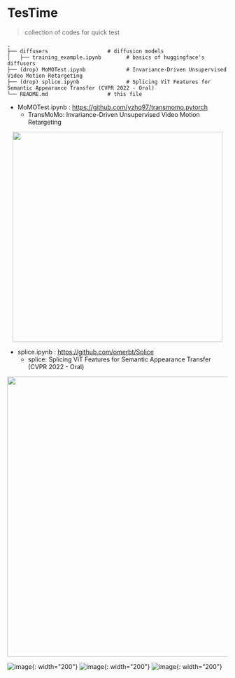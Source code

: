 # TesTime
> collection of codes for quick test

    .
    ├── diffusers                   # diffusion models
    │   ├── training_example.ipynb        # basics of huggingface's diffusers 
    ├── (drop) MoMOTest.ipynb             # Invariance-Driven Unsupervised Video Motion Retargeting
    ├── (drop) splice.ipynb               # Splicing ViT Features for Semantic Appearance Transfer (CVPR 2022 - Oral)
    └── README.md                   # this file


- MoMOTest.ipynb : https://github.com/yzhq97/transmomo.pytorch
   - TransMoMo: Invariance-Driven Unsupervised Video Motion Retargeting
<p align='center'>  
  <img src='https://yzhq97.github.io/assets/transmomo/dance.gif' width='480'/>
</p>

- splice.ipynb : https://github.com/omerbt/Splice
   - splice: Splicing ViT Features for Semantic Appearance Transfer (CVPR 2022 - Oral)
<p align='center'>  
  <img src='https://github.com/omerbt/Splice/blob/master/imgs/teaser.png'  width='640'/>
</p>

![image](https://github.com/secutron/TesTime/assets/1733748/5cbd34e9-933f-4101-aac0-4cbade73cd59){: width="200"}
![image](https://github.com/secutron/TesTime/assets/1733748/001e371a-a48d-4436-b56f-dc4897f97642){: width="200"}
![image](https://github.com/secutron/TesTime/assets/1733748/a673fd8e-20a2-447b-ac70-49f67eb38a1f){: width="200"}


